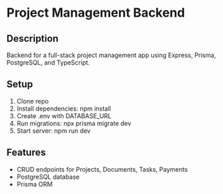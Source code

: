 # Project Management Backend

## Description
Backend for a full-stack project management app using Express, Prisma, PostgreSQL, and TypeScript.

## Setup
1. Clone repo
2. Install dependencies: npm install
3. Create .env with DATABASE_URL
4. Run migrations: npx prisma migrate dev
5. Start server: npm run dev

## Features
- CRUD endpoints for Projects, Documents, Tasks, Payments
- PostgreSQL database
- Prisma ORM
